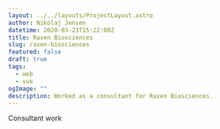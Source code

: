 ```yaml
---
layout: ../../layouts/ProjectLayout.astro
author: Nikolaj Jensen
datetime: 2020-03-23T15:22:00Z
title: Raven Biosciences
slug: raven-biosciences
featured: false
draft: true
tags:
  - web
  - vue
ogImage: ""
description: Worked as a consultant for Raven Biosciences.
---
```


Consultant work
